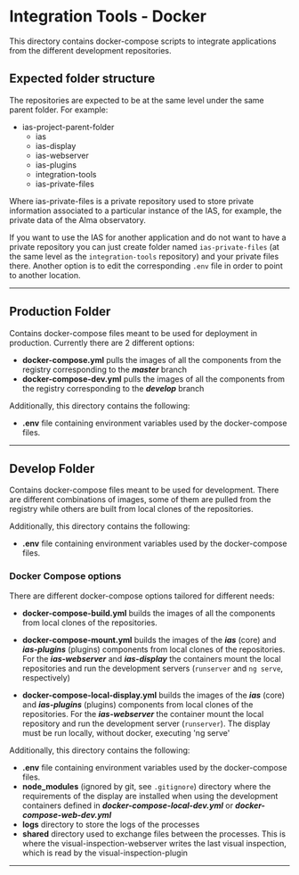 # Integration Tools - Docker

This directory contains docker-compose scripts to integrate applications from the different development repositories.

## Expected folder structure
The repositories are expected to be at the same level under the same parent folder. For example:

* ias-project-parent-folder
  - ias
  - ias-display
  - ias-webserver
  - ias-plugins
  - integration-tools
  - ias-private-files

Where ias-private-files is a private repository used to store private information associated to a particular instance of the IAS, for example, the private data of the Alma observatory.

If you want to use the IAS for another application and do not want to have a private repository you can just create folder named `ias-private-files` (at the same level as the `integration-tools` repository) and your private files there. Another option is to edit the corresponding `.env` file in order to point to another location.

---

## Production Folder
Contains docker-compose files meant to be used for deployment in production. Currently there are 2 different options:

* **docker-compose.yml** pulls the images of all the components from the registry corresponding to the ***master*** branch
* **docker-compose-dev.yml** pulls the images of all the components from the registry corresponding to the ***develop*** branch

Additionally, this directory contains the following:

* **.env** file containing environment variables used by the docker-compose files.

---
## Develop Folder
Contains docker-compose files meant to be used for development. There are different combinations of images, some of them are pulled from the registry while others are built from local clones of the repositories.

Additionally, this directory contains the following:

* **.env** file containing environment variables used by the docker-compose files.

### Docker Compose options
There are different docker-compose options tailored for different needs:

* **docker-compose-build.yml** builds the images of all the components from local clones of the repositories.

* **docker-compose-mount.yml** builds the images of the ___ias___ (core) and ___ias-plugins___ (plugins) components from local clones of the repositories. For the ___ias-webserver___ and ___ias-display___ the containers mount the local repositories and run the development servers (`runserver` and `ng serve`, respectively)

* **docker-compose-local-display.yml** builds the images of the ___ias___ (core) and ___ias-plugins___ (plugins) components from local clones of the repositories. For the ___ias-webserver___ the container mount the local repository and run the development server (`runserver`). The display must be run locally, without docker, executing 'ng serve'

Additionally, this directory contains the following:

* **.env** file containing environment variables used by the docker-compose files.
* **node_modules** (ignored by git, see `.gitignore`) directory where the requirements of the display are installed when using the development containers defined in ___docker-compose-local-dev.yml___ or ___docker-compose-web-dev.yml___
* **logs** directory to store the logs of the processes
* **shared** directory used to exchange files between the processes. This is where the visual-inspection-webserver writes the last visual inspection, which is read by the visual-inspection-plugin
---
